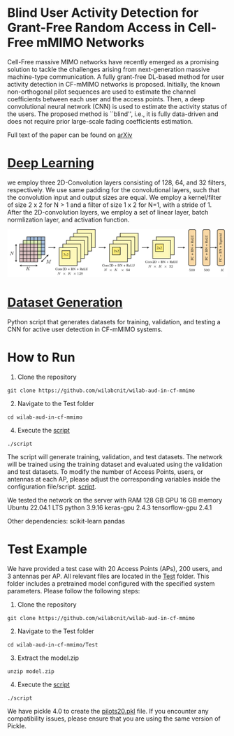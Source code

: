 # Blind User Activity Detection for Grant-Free Random Access in Cell-Free mMIMO Networks
Cell-Free massive MIMO networks have recently emerged as a promising solution to tackle the challenges arising from next-generation massive machine-type communication. A fully grant-free DL-based method for user activity detection in CF-mMIMO networks is proposed. Initially, the known non-orthogonal pilot sequences are used to estimate the channel coefficients between each user and the access points. Then, a deep convolutional neural network (CNN) is used to estimate the activity status of the users. The proposed method is ``blind'', i.e., it is fully data-driven and does not require prior large-scale fading coefficients estimation. 

Full text of the paper can be found on [arXiv]()

# [Deep Learning](https://github.com/wilabcnit/wilab-aud-in-cf-mmimo/blob/main/CNN.py) 
we employ three 2D-Convolution layers consisting of 128, 64, and 32 filters, respectively. We use same padding for the convolutional layers, such that the convolution input and output sizes are equal. We employ a kernel/filter of size 2 x 2 for N > 1 and a filter of size 1 x 2 for N=1, with a stride of 1. After the 2D-convolution layers, we employ a set of linear layer, batch normlization layer, and activation function.

![alt text](https://github.com/wilabcnit/wilab-aud-in-cf-mmimo/blob/main/arch.jpg)
 
# [Dataset Generation](https://github.com/wilabcnit/wilab-aud-in-cf-mmimo/blob/main/dataset_generation.py)
Python script that generates datasets for training, validation, and testing a CNN for active user detection in CF-mMIMO systems.

# How to Run
1. Clone the repository
```
git clone https://github.com/wilabcnit/wilab-aud-in-cf-mmimo
```
2. Navigate to the Test folder
```
cd wilab-aud-in-cf-mmimo
```
4. Execute the [script](https://github.com/wilabcnit/wilab-aud-in-cf-mmimo/blob/main/script)
```
./script
```
The script will generate training, validation, and test datasets. The network will be trained using the training dataset and evaluated using the validation and test datasets. To modify the number of Access Points, users, or antennas at each AP, please adjust the corresponding variables inside the configuration file/script. [script](https://github.com/wilabcnit/wilab-aud-in-cf-mmimo/blob/main/script). 

We tested the network on the server with 
RAM 128 GB
GPU 16 GB memory 
Ubuntu 22.04.1 LTS
python 3.9.16
keras-gpu 2.4.3
tensorflow-gpu 2.4.1

Other dependencies:
scikit-learn
pandas

# Test Example
We have provided a test case with 20 Access Points (APs), 200 users, and 3 antennas per AP. All relevant files are located in the [Test](https://github.com/wilabcnit/wilab-aud-in-cf-mmimo/tree/main/Test) folder. This folder includes a pretrained model configured with the specified system parameters. Please follow the following steps:

1. Clone the repository
```
git clone https://github.com/wilabcnit/wilab-aud-in-cf-mmimo
```
2. Navigate to the Test folder
```
cd wilab-aud-in-cf-mmimo/Test
```
3. Extract the model.zip
```
unzip model.zip
```
4. Execute the [script](https://github.com/wilabcnit/wilab-aud-in-cf-mmimo/blob/main/Test/script)
```
./script
```

We have pickle 4.0 to create the [pilots20.pkl](https://github.com/wilabcnit/wilab-aud-in-cf-mmimo/blob/main/Test/pilots20.pkl) file. If you encounter any compatibility issues, please ensure that you are using the same version of Pickle.


